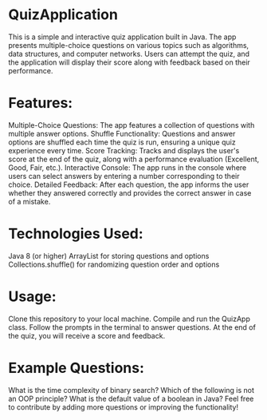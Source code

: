 # QuizApplication
This is a simple and interactive quiz application built in Java. The app presents multiple-choice questions on various topics such as algorithms, data structures, and computer networks. Users can attempt the quiz, and the application will display their score along with feedback based on their performance.

# Features:
Multiple-Choice Questions: The app features a collection of questions with multiple answer options.
Shuffle Functionality: Questions and answer options are shuffled each time the quiz is run, ensuring a unique quiz experience every time.
Score Tracking: Tracks and displays the user's score at the end of the quiz, along with a performance evaluation (Excellent, Good, Fair, etc.).
Interactive Console: The app runs in the console where users can select answers by entering a number corresponding to their choice.
Detailed Feedback: After each question, the app informs the user whether they answered correctly and provides the correct answer in case of a mistake.
# Technologies Used:
Java 8 (or higher)
ArrayList for storing questions and options
Collections.shuffle() for randomizing question order and options
# Usage:
Clone this repository to your local machine.
Compile and run the QuizApp class.
Follow the prompts in the terminal to answer questions.
At the end of the quiz, you will receive a score and feedback.
# Example Questions:
What is the time complexity of binary search?
Which of the following is not an OOP principle?
What is the default value of a boolean in Java?
Feel free to contribute by adding more questions or improving the functionality!


